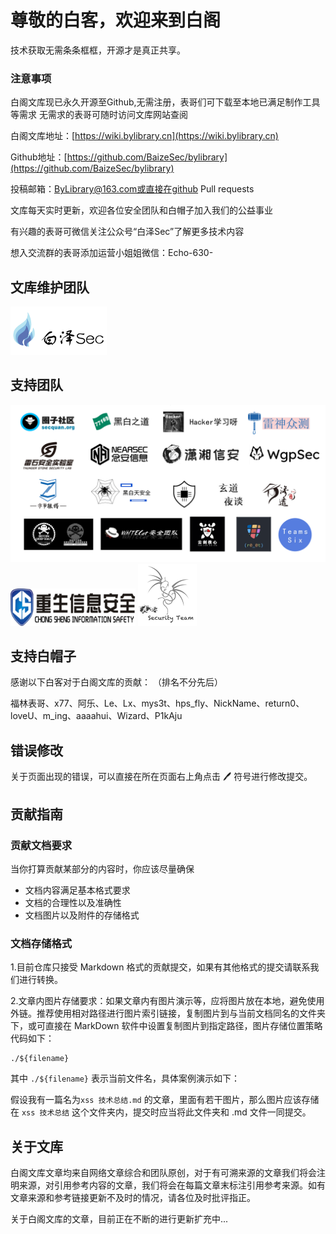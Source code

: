 # 尊敬的白客，欢迎来到白阁

技术获取无需条条框框，开源才是真正共享。

### 注意事项
白阁文库现已永久开源至Github,无需注册，表哥们可下载至本地已满足制作工具等需求
无需求的表哥可随时访问文库网站查阅

白阁文库地址：[https://wiki.bylibrary.cn](https://wiki.bylibrary.cn)

Github地址：[https://github.com/BaizeSec/bylibrary](https://github.com/BaizeSec/bylibrary)

投稿邮箱：ByLibrary@163.com或直接在github  Pull requests

文库每天实时更新，欢迎各位安全团队和白帽子加入我们的公益事业

有兴趣的表哥可微信关注公众号“白泽Sec”了解更多技术内容

想入交流群的表哥添加运营小姐姐微信：Echo-630-

## 文库维护团队

<img src="./index/logo.png" alt="白泽Sec" style="zoom: 15%;" />

## 支持团队

![support_team](./index/support_team.png)
<img src="./index/chongshengsec.png" alt="重生信息安全" style="zoom: 40%;" />      <img src="./index/90sec.png" alt="90SEC" style="zoom: 50%;" />

## 支持白帽子

感谢以下白客对于白阁文库的贡献：
（排名不分先后）


福林表哥、x77、阿乐、Le、Lx、mys3t、hps_fly、NickName、return0、loveU、m_ing、aaaahui、Wizard、P1kAju


## 错误修改

关于页面出现的错误，可以直接在所在页面右上角点击 🖊 符号进行修改提交。

## 贡献指南

### 贡献文档要求

当你打算贡献某部分的内容时，你应该尽量确保

- 文档内容满足基本格式要求
- 文档的合理性以及准确性
- 文档图片以及附件的存储格式

### 文档存储格式

1.目前仓库只接受 Markdown 格式的贡献提交，如果有其他格式的提交请联系我们进行转换。

2.文章内图片存储要求：如果文章内有图片演示等，应将图片放在本地，避免使用外链。推荐使用相对路径进行图片索引链接，复制图片到与当前文档同名的文件夹下，或可直接在 MarkDown 软件中设置复制图片到指定路径，图片存储位置策略代码如下：

```
./${filename}
```

其中 `./${filename}` 表示当前文件名，具体案例演示如下：

假设我有一篇名为`xss 技术总结.md` 的文章，里面有若干图片，那么图片应该存储在 `xss 技术总结` 这个文件夹内，提交时应当将此文件夹和 .md 文件一同提交。


## 关于文库

白阁文库文章均来自网络文章综合和团队原创，对于有可溯来源的文章我们将会注明来源，对引用参考内容的文章，我们将会在每篇文章末标注引用参考来源。如有文章来源和参考链接更新不及时的情况，请各位及时批评指正。

关于白阁文库的文章，目前正在不断的进行更新扩充中...

